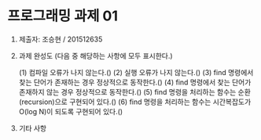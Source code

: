 # 프로그래밍 과제 01

1. 제출자: 조승현 / 201512635

2. 과제 완성도 (다음 중 해당하는 사항에 모두 표시한다.)

	(1) 컴파일 오류가 나지 않는다.()
	(2) 실행 오류가 나지 않는다.()
	(3) find 명령에서 찾는 단어가 존재하는 경우 정상적으로 동작한다.()
	(4) find 명령에서 찾는 단어가 존재하지 않는 경우 정상적으로 동작한다.()
	(5) find 명령을 처리하는 함수는 순환(recursion)으로 구현되어 있다.()
	(6) find 명령을 처리하는 함수는 시간복잡도가 O(log N)이 되도록 구현되어 있다.()
	
3. 기타 사항
